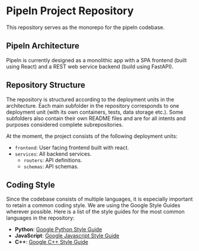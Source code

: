# Pipeln Project Repository

This repository serves as the monorepo for the pipeln codebase.

## Pipeln Architecture

Pipeln is currently designed as a monolithic app with a SPA frontend (built using React) and a REST web service backend (build using FastAPI).

## Repository Structure

The repository is structured according to the deployment units in the
architecture. Each main subfolder in the repository corresponds to one
deployment unit (with its own containers, tests, data storage etc.). Some subfolders also contain their own README files and are for all intents and purposes considered complete subrepositories.

At the moment, the project consists of the following deployment units:

- `frontend`: User facing frontend built with react.
- `services`: All backend services.
    - `routers`: API definitions.
    - `schemas`: API schemas.

## Coding Style

Since the codebase consists of multiple languages, it is especially important to retain a common coding style. We are using the Google Style Guides wherever possible. Here is a list of the style guides for the most common languages in the repository:

- **Python**: [Google Python Style Guide](https://google.github.io/styleguide/pyguide.html)
- **JavaScript**: [Google Javascript Style Guide](https://google.github.io/styleguide/jsguide.html)
- **C++**: [Google C++ Style Guide](https://google.github.io/styleguide/cppguide.html)